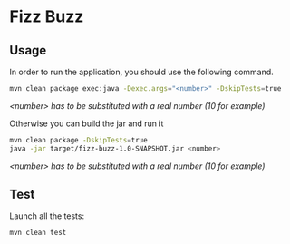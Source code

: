 # Fizz Buzz

## Usage

In order to run the application, you should use the following command.

```bash
mvn clean package exec:java -Dexec.args="<number>" -DskipTests=true
```
_\<number\> has to be substituted with a real number (10 for example)_

Otherwise you can build the jar and run it
```bash
mvn clean package -DskipTests=true
java -jar target/fizz-buzz-1.0-SNAPSHOT.jar <number>
```
_\<number\> has to be substituted with a real number (10 for example)_

## Test

Launch all the tests:

```bash
mvn clean test 
```

